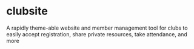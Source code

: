 # clubsite
A rapidly theme-able website and member management tool for clubs to easily accept registration, share private resources, take attendance, and more
